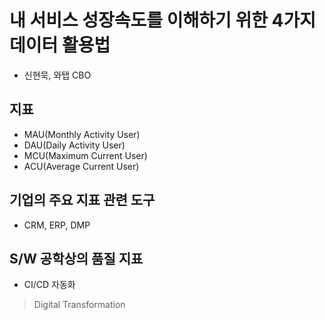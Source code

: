 # 내 서비스 성장속도를 이해하기 위한 4가지 데이터 활용법
- 신현묵, 와탭 CBO

## 지표
- MAU(Monthly Activity User)
- DAU(Daily Activity User)
- MCU(Maximum Current User)
- ACU(Average Current User)

## 기업의 주요 지표 관련 도구
- CRM, ERP, DMP

## S/W 공학상의 품질 지표
- CI/CD 자동화

> Digital Transformation

